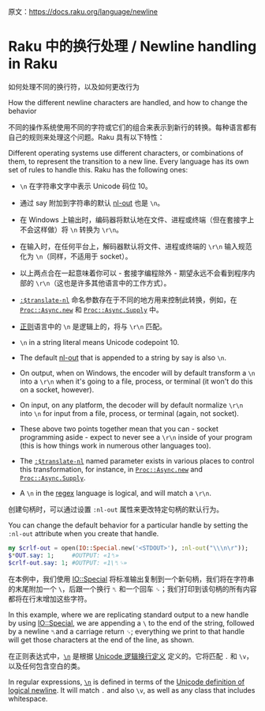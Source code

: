 原文：https://docs.raku.org/language/newline

# Raku 中的换行处理 / Newline handling in Raku

如何处理不同的换行符，以及如何更改行为

How the different newline characters are handled, and how to change the behavior

不同的操作系统使用不同的字符或它们的组合来表示到新行的转换。每种语言都有自己的规则来处理这个问题。Raku 具有以下特性：

Different operating systems use different characters, or combinations of them, to represent the transition to a new line. Every language has its own set of rules to handle this. Raku has the following ones:

- `\n` 在字符串文字中表示 Unicode 码位 10。
- 通过 say 附加到字符串的默认 [nl-out](https://docs.raku.org/routine/nl-out) 也是 `\n`。
- 在 Windows 上输出时，编码器将默认地在文件、进程或终端（但在套接字上不会这样做）将 `\n` 转换为 `\r\n`。
- 在输入时，在任何平台上，解码器默认将文件、进程或终端的 `\r\n` 输入规范化为 `\n`（同样，不适用于 socket）。
- 以上两点合在一起意味着你可以 - 套接字编程除外 - 期望永远不会看到程序内部的 `\r\n`（这也是许多其他语言中的工作方式）。
- [`:$translate-nl`](https://docs.raku.org/type/Encoding#method_decoder) 命名参数存在于不同的地方用来控制此转换，例如，在 [`Proc::Async.new`](https://docs.raku.org/type/Proc::Async#method_new) 和 [`Proc::Async.Supply`](https://docs.raku.org/type/Proc::Async#method_Supply) 中。
- [正则](https://docs.raku.org/language/regexes)语言中的 `\n` 是逻辑上的，将与 `\r\n` 匹配。

- `\n` in a string literal means Unicode codepoint 10.
- The default [nl-out](https://docs.raku.org/routine/nl-out) that is appended to a string by say is also `\n`.
- On output, when on Windows, the encoder will by default transform a `\n` into a `\r\n` when it's going to a file, process, or terminal (it won't do this on a socket, however).
- On input, on any platform, the decoder will by default normalize `\r\n` into `\n` for input from a file, process, or terminal (again, not socket).
- These above two points together mean that you can - socket programming aside - expect to never see a `\r\n` inside of your program (this is how things work in numerous other languages too).
- The [`:$translate-nl`](https://docs.raku.org/type/Encoding#method_decoder) named parameter exists in various places to control this transformation, for instance, in [`Proc::Async.new`](https://docs.raku.org/type/Proc::Async#method_new) and [`Proc::Async.Supply`](https://docs.raku.org/type/Proc::Async#method_Supply).
- A `\n` in the [regex](https://docs.raku.org/language/regexes) language is logical, and will match a `\r\n`.

创建句柄时，可以通过设置 `:nl-out` 属性来更改特定句柄的默认行为。

You can change the default behavior for a particular handle by setting the `:nl-out` attribute when you create that handle.

```Raku
my $crlf-out = open(IO::Special.new('<STDOUT>'), :nl-out("\\\n\r"));
$*OUT.say: 1;     #OUTPUT: «1␤» 
$crlf-out.say: 1; #OUTPUT: «1\␤␍»
```

在本例中，我们使用 [IO::Special](https://docs.raku.org/type/IO::Special) 将标准输出复制到一个新句柄，我们将在字符串的末尾附加一个 `\`，后跟一个换行 `␤` 和一个回车 `␍`；我们打印到该句柄的所有内容都将在行末增加这些字符。

In this example, where we are replicating standard output to a new handle by using [IO::Special](https://docs.raku.org/type/IO::Special), we are appending a `\` to the end of the string, followed by a newline `␤`and a carriage return `␍`; everything we print to that handle will get those characters at the end of the line, as shown.

在正则表达式中，[`\n`](https://docs.raku.org/language/regexes#index-entry-regex_%5Cn-regex_%5CN-%5Cn_and_%5CN) 是根据 [Unicode 逻辑换行定义](https://unicode.org/reports/tr18/#Line_Boundaries) 定义的。它将匹配 `.` 和 `\v`，以及任何包含空白的类。

In regular expressions, [`\n`](https://docs.raku.org/language/regexes#index-entry-regex_%5Cn-regex_%5CN-%5Cn_and_%5CN) is defined in terms of the [Unicode definition of logical newline](https://unicode.org/reports/tr18/#Line_Boundaries). It will match `.` and also `\v`, as well as any class that includes whitespace.
